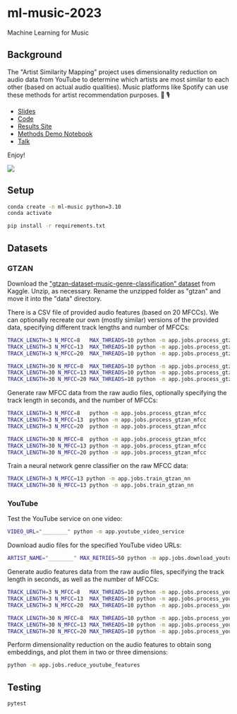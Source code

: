 # ml-music-2023

Machine Learning for Music


## Background

The "Artist Similarity Mapping" project uses dimensionality reduction on audio data from YouTube to determine which artists are most similar to each other (based on actual audio qualities). Music platforms like Spotify can use these methods for artist recommendation purposes. :musical_note: :studio_microphone:

  + [Slides](https://docs.google.com/presentation/d/1eKw1Tyob78U2sHwp2PYhk6JRY96df-sbhj7m62YEBDA/edit?usp=sharing)
  + [Code](https://github.com/s2t2/ml-music-2023)
  + [Results Site](https://s2t2.github.io/ml-music-2023/)
  + [Methods Demo Notebook](https://github.com/s2t2/ml-music-2023/blob/main/notebooks/youtube/Artist_Similarity_Mapping_METHODS_DEMO_20230428.ipynb)
  + [Talk](https://youtu.be/c80v9V9k0Bo)

Enjoy!

<a href="https://s2t2.github.io/ml-music-2023/results/youtube/length_3_mfcc_13/umap_2_centroids.html">
  <img src="https://user-images.githubusercontent.com/1328807/235800032-4138e4fa-793d-4369-8378-4c5d65e198f2.png" />

  </a>



## Setup

```sh
conda create -n ml-music python=3.10
conda activate
```

```sh
pip install -r requirements.txt
```

## Datasets

### GTZAN

Download the ["gtzan-dataset-music-genre-classification" dataset](https://www.kaggle.com/datasets/andradaolteanu/gtzan-dataset-music-genre-classification) from Kaggle. Unzip, as necessary. Rename the unzipped folder as "gtzan" and move it into the "data" directory.

There is a CSV file of provided audio features (based on 20 MFCCs). We can optionally recreate our own (mostly similar) versions of the provided data, specifying different track lengths and number of MFCCs:

```sh
TRACK_LENGTH=3 N_MFCC=8   MAX_THREADS=10 python -m app.jobs.process_gtzan_audio_async
TRACK_LENGTH=3 N_MFCC=13  MAX_THREADS=10 python -m app.jobs.process_gtzan_audio_async
TRACK_LENGTH=3 N_MFCC=20  MAX_THREADS=10 python -m app.jobs.process_gtzan_audio_async

TRACK_LENGTH=30 N_MFCC=8  MAX_THREADS=10 python -m app.jobs.process_gtzan_audio_async
TRACK_LENGTH=30 N_MFCC=13 MAX_THREADS=10 python -m app.jobs.process_gtzan_audio_async
TRACK_LENGTH=30 N_MFCC=20 MAX_THREADS=10 python -m app.jobs.process_gtzan_audio_async
```


Generate raw MFCC data from the raw audio files, optionally specifying the track length in seconds, and the number of MFCCs:

```sh
TRACK_LENGTH=3 N_MFCC=8   python -m app.jobs.process_gtzan_mfcc
TRACK_LENGTH=3 N_MFCC=13  python -m app.jobs.process_gtzan_mfcc
TRACK_LENGTH=3 N_MFCC=20  python -m app.jobs.process_gtzan_mfcc

TRACK_LENGTH=30 N_MFCC=8  python -m app.jobs.process_gtzan_mfcc
TRACK_LENGTH=30 N_MFCC=13 python -m app.jobs.process_gtzan_mfcc
TRACK_LENGTH=30 N_MFCC=20 python -m app.jobs.process_gtzan_mfcc
```

Train a neural network genre classifier on the raw MFCC data:

```sh
TRACK_LENGTH=3 N_MFCC=13 python -m app.jobs.train_gtzan_nn
TRACK_LENGTH=30 N_MFCC=13 python -m app.jobs.train_gtzan_nn
```







### YouTube

Test the YouTube service on one video:

```sh
VIDEO_URL="________" python -m app.youtube_video_service
```

Download audio files for the specified YouTube video URLs:

```sh
ARTIST_NAME="________" MAX_RETRIES=50 python -m app.jobs.download_youtube_audio
```


Generate audio features data from the raw audio files, specifying the track length in seconds, as well as the number of MFCCs:

```sh
TRACK_LENGTH=3 N_MFCC=8   MAX_THREADS=10 python -m app.jobs.process_youtube_audio_async
TRACK_LENGTH=3 N_MFCC=13  MAX_THREADS=10 python -m app.jobs.process_youtube_audio_async
TRACK_LENGTH=3 N_MFCC=20  MAX_THREADS=10 python -m app.jobs.process_youtube_audio_async

TRACK_LENGTH=30 N_MFCC=8  MAX_THREADS=10 python -m app.jobs.process_youtube_audio_async
TRACK_LENGTH=30 N_MFCC=13 MAX_THREADS=10 python -m app.jobs.process_youtube_audio_async
TRACK_LENGTH=30 N_MFCC=20 MAX_THREADS=10 python -m app.jobs.process_youtube_audio_async
```


Perform dimensionality reduction on the audio features to obtain song embeddings, and plot them in two or three dimensions:

```sh
python -m app.jobs.reduce_youtube_features
```



## Testing

```sh
pytest
```
